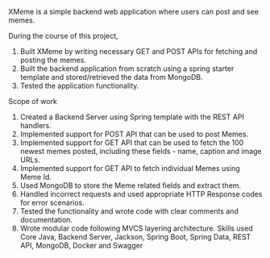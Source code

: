 XMeme is a simple backend web application where users can post and see memes.

During the course of this project,

1. Built XMeme by writing necessary GET and POST APIs for fetching and posting the memes.
2. Built the backend application from scratch using a spring starter template and stored/retrieved the data from MongoDB.
3. Tested the application functionality.

Scope of work
1. Created a Backend Server using Spring template with the REST API handlers.
2. Implemented support for POST API that can be used to post Memes.
3. Implemented support for GET API that can be used to fetch the 100 newest memes posted, including these fields - name, caption and image URLs.
4. Implemented support for GET API to fetch individual Memes using Meme Id.
5. Used MongoDB to store the Meme related fields and extract them.
6. Handled incorrect requests and used appropriate HTTP Response codes for error scenarios.
7. Tested the functionality and wrote code with clear comments and documentation.
8. Wrote modular code following MVCS layering architecture.
Skills used
Core Java, Backend Server, Jackson, Spring Boot, Spring Data, REST API, MongoDB, Docker and Swagger
